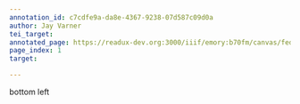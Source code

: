 ```yaml
---
annotation_id: c7cdfe9a-da8e-4367-9238-07d587c09d0a
author: Jay Varner
tei_target: 
annotated_page: https://readux-dev.org:3000/iiif/emory:b70fm/canvas/fedora:emory:gz6dp
page_index: 1
target: 

---
```

<p>bottom left</p>